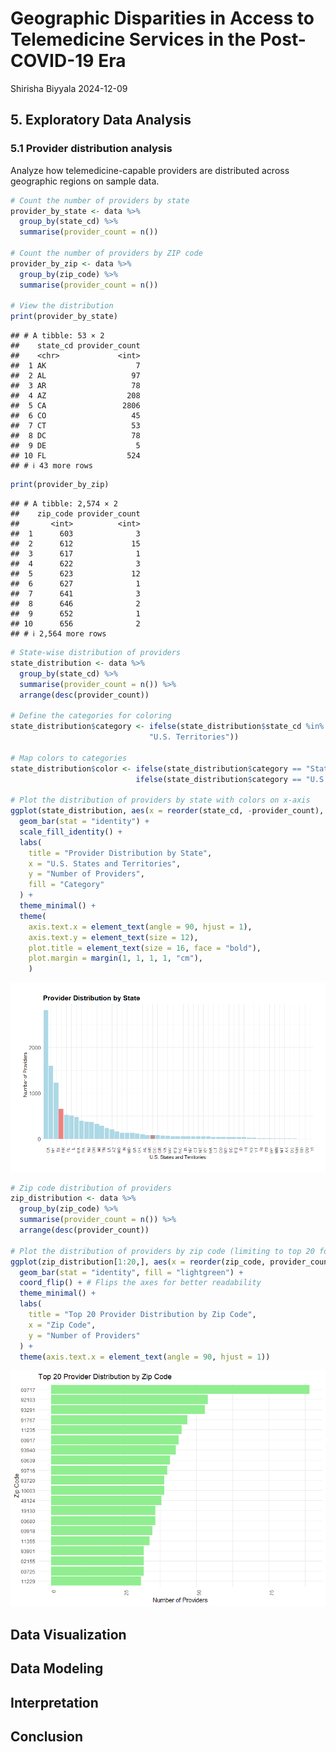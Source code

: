 Geographic Disparities in Access to Telemedicine Services in the
Post-COVID-19 Era
================
Shirisha Biyyala
2024-12-09

<!-- ## Preliminary tasks -->

## 5. Exploratory Data Analysis

### 5.1 Provider distribution analysis

Analyze how telemedicine-capable providers are distributed across
geographic regions on sample data.

``` r
# Count the number of providers by state
provider_by_state <- data %>%
  group_by(state_cd) %>%
  summarise(provider_count = n())

# Count the number of providers by ZIP code
provider_by_zip <- data %>%
  group_by(zip_code) %>%
  summarise(provider_count = n())

# View the distribution
print(provider_by_state)
```

    ## # A tibble: 53 × 2
    ##    state_cd provider_count
    ##    <chr>             <int>
    ##  1 AK                    7
    ##  2 AL                   97
    ##  3 AR                   78
    ##  4 AZ                  208
    ##  5 CA                 2806
    ##  6 CO                   45
    ##  7 CT                   53
    ##  8 DC                   78
    ##  9 DE                    5
    ## 10 FL                  524
    ## # ℹ 43 more rows

``` r
print(provider_by_zip)
```

    ## # A tibble: 2,574 × 2
    ##    zip_code provider_count
    ##       <int>          <int>
    ##  1      603              3
    ##  2      612             15
    ##  3      617              1
    ##  4      622              3
    ##  5      623             12
    ##  6      627              1
    ##  7      641              3
    ##  8      646              2
    ##  9      652              1
    ## 10      656              2
    ## # ℹ 2,564 more rows

``` r
# State-wise distribution of providers
state_distribution <- data %>%
  group_by(state_cd) %>%
  summarise(provider_count = n()) %>%
  arrange(desc(provider_count))

# Define the categories for coloring
state_distribution$category <- ifelse(state_distribution$state_cd %in% c("GU", "PR", "VI"), "Special Notes",                                                                   ifelse(state_distribution$state_cd %in% c("AK", "AL", "AR", "AZ", "CA", "CO", "CT", "DE", "FL", "GA", "HI", "IA", "ID", "IL", "IN", "KS", "KY", "LA", "MA", "MD", "ME", "MI", "MN", "MO", "MS", "MT", "NC", "NE", "NH", "NJ", "NM", "NV", "NY", "OH", "OK", "OR", "PA", "RI", "SC", "SD", "TN", "TX", "UT", "VA", "VT", "WA", "WI", "WV", "WY"), "State", 
                               "U.S. Territories"))

# Map colors to categories
state_distribution$color <- ifelse(state_distribution$category == "State", "lightblue", 
                            ifelse(state_distribution$category == "U.S. Territories", "rosybrown", "lightcoral"))

# Plot the distribution of providers by state with colors on x-axis
ggplot(state_distribution, aes(x = reorder(state_cd, -provider_count), y = provider_count, fill = color)) +
  geom_bar(stat = "identity") +
  scale_fill_identity() +
  labs(
    title = "Provider Distribution by State",
    x = "U.S. States and Territories",
    y = "Number of Providers",
    fill = "Category"
  ) +
  theme_minimal() +
  theme(
    axis.text.x = element_text(angle = 90, hjust = 1),  
    axis.text.y = element_text(size = 12),  
    plot.title = element_text(size = 16, face = "bold"),
    plot.margin = margin(1, 1, 1, 1, "cm"),
    )
```

![](Data_analysis_files/figure-gfm/state-provider-distribution-1.png)<!-- -->

``` r
# Zip code distribution of providers
zip_distribution <- data %>%
  group_by(zip_code) %>%
  summarise(provider_count = n()) %>%
  arrange(desc(provider_count))

# Plot the distribution of providers by zip code (limiting to top 20 for better readability)
ggplot(zip_distribution[1:20,], aes(x = reorder(zip_code, provider_count), y = provider_count)) +
  geom_bar(stat = "identity", fill = "lightgreen") +
  coord_flip() + # Flips the axes for better readability
  theme_minimal() +
  labs(
    title = "Top 20 Provider Distribution by Zip Code",
    x = "Zip Code",
    y = "Number of Providers"
  ) +
  theme(axis.text.x = element_text(angle = 90, hjust = 1))
```

![](Data_analysis_files/figure-gfm/zip-code-distribution-1.png)<!-- -->

## Data Visualization

## Data Modeling

## Interpretation

## Conclusion
